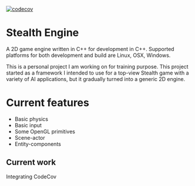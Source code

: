 [![codecov](https://codecov.io/gh/hsandt/Stealth-Engine/branch/master/graph/badge.svg)](https://codecov.io/gh/hsandt/Stealth-Engine)

# Stealth Engine

A 2D game engine written in C++ for development in C++. Supported platforms for both development and build are Linux, OSX, Windows.

This is a personal project I am working on for training purpose. This project started as a framework I intended to use for a top-view Stealth game with a variety of AI applications, but it gradually turned into a generic 2D engine.

# Current features

* Basic physics
* Basic input
* Some OpenGL primitives
* Scene-actor
* Entity-components

## Current work

Integrating CodeCov
